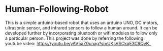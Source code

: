 # Human-Following-Robot

This is a simple arduino-based robot that uses an arduino UNO, DC motors, ultrasonic sensor, and infrared sensors to follow a human around. It can be developed further by incorporating bluetooth or wifi modules to follow only a particular person. This project was done by referring the following youtube video: https://youtu.be/yAV5aZ0unag?si=UKsVSCkqE3C8QyK_


